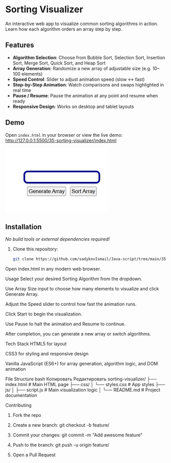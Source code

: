 # Sorting Visualizer

An interactive web app to visualize common sorting algorithms in action. Learn how each algorithm orders an array step by step.

## Features

- **Algorithm Selection**: Choose from Bubble Sort, Selection Sort, Insertion Sort, Merge Sort, Quick Sort, and Heap Sort  
- **Array Generation**: Randomize a new array of adjustable size (e.g. 10–100 elements)  
- **Speed Control**: Slider to adjust animation speed (slow ↔ fast)  
- **Step-by-Step Animation**: Watch comparisons and swaps highlighted in real time  
- **Pause / Resume**: Pause the animation at any point and resume when ready  
- **Responsive Design**: Works on desktop and tablet layouts  

## Demo

Open `index.html` in your browser or view the live demo:  
<http://127.0.0.1:5500/35-sorting-visualizer/index.html>

![Screenshot of the Sorting Visualizer app](./screenshot.png)

## Installation

_No build tools or external dependencies required!_

1. Clone this repository:  
   ```bash
   git clone https://github.com/sadykovIsmail/Java-script/tree/main/35-sorting-visualizer
Open index.html in any modern web browser.

Usage
Select your desired Sorting Algorithm from the dropdown.

Use Array Size input to choose how many elements to visualize and click Generate Array.

Adjust the Speed slider to control how fast the animation runs.

Click Start to begin the visualization.

Use Pause to halt the animation and Resume to continue.

After completion, you can generate a new array or switch algorithms.

Tech Stack
HTML5 for layout

CSS3 for styling and responsive design

Vanilla JavaScript (ES6+) for array generation, algorithm logic, and DOM animation

File Structure
bash
Копировать
Редактировать
sorting-visualizer/
├── index.html            # Main HTML page
├── css/
│   └── styles.css        # App styles
├── js/
│   ├── script.js            # Main visualization logic
│
└── README.md             # Project documentation

Contributing
1) Fork the repo

2) Create a new branch:
git checkout -b feature/<your-branch-name>

3) Commit your changes:
git commit -m "Add awesome feature"

4) Push to the branch:
git push -u origin feature/<your-branch-name>

5) Open a Pull Request